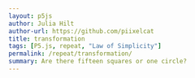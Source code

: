 ```yaml
---  
layout: p5js
author: Julia Hilt
author-url: https://github.com/piixelcat
title: transformation
tags: [P5.js, repeat, "Law of Simplicity"]
permalink: /repeat/transformation/
summary: Are there fifteen squares or one circle?
---
```

